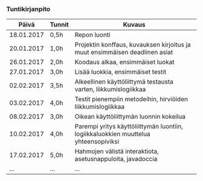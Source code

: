 ### Tuntikirjanpito
Päivä | Tunnit | Kuvaus
--------------- | ----- | ------
18.01.2017 | 0,5h | Repon luonti
20.01.2017 | 1,0h | Projektin konffaus, kuvauksen kirjoitus ja muut ensimmäisen deadlinen asiat
26.01.2017 | 2,0h | Koodaus alkaa, ensimmäiset luokat
27.01.2017 | 3,0h | Lisää luokkia, ensimmäiset testit
02.02.2017 | 3,5h | Alkeellinen käyttöliittymä testausta varten, liikkumislogiikkaa
03.02.2017 | 4,0h | Testit pienempiin metodeihin, hirviöiden liikkumislogiikkaa
08.02.2017 | 3,0h | Oikean käyttöliittymän luonnin kokeilua
10.02.2017 | 4,0h | Parempi yritys käyttöliittymän luontiin, logiikkaluokkien muuttelua yhteensopiviksi
17.02.2017 | 5,0h | Hahmojen välistä interaktiota, asetusnappuloita, javadoccia
... | ... | ...
